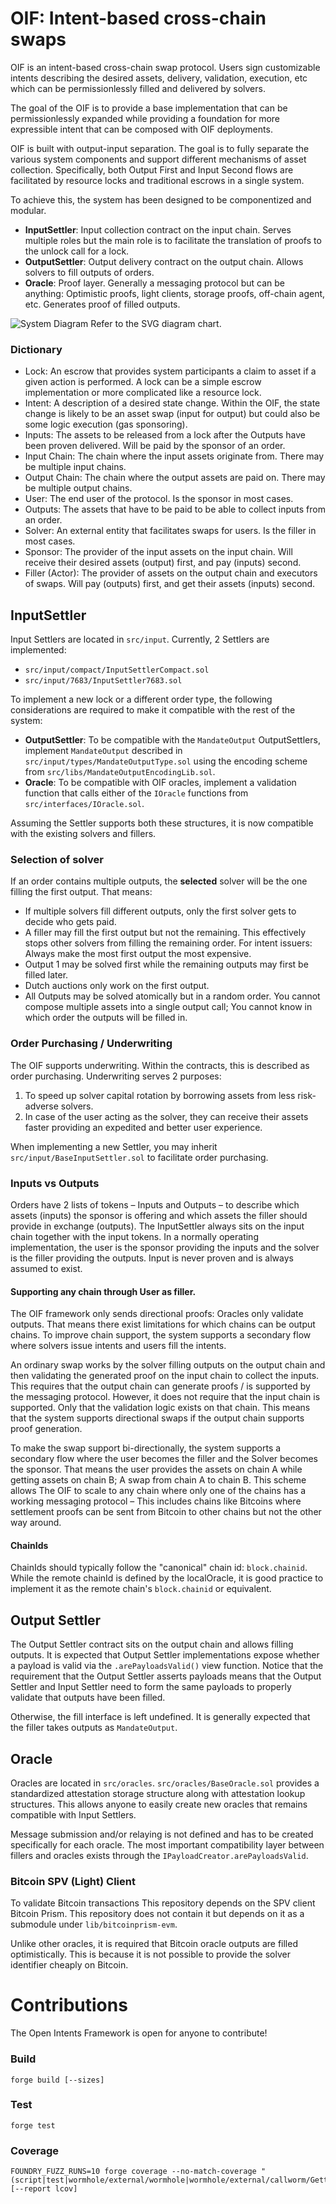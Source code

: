 # OIF: Intent-based cross-chain swaps

OIF is an intent-based cross-chain swap protocol. Users sign customizable intents describing the desired assets, delivery, validation, execution, etc which can be permissionlessly filled and delivered by solvers.

The goal of the OIF is to provide a base implementation that can be permissionlessly expanded while providing a foundation for more expressible intent that can be composed with OIF deployments.


OIF is built with output-input separation. The goal is to fully separate the various system components and support different mechanisms of asset collection. Specifically, both Output First and Input Second flows are facilitated by resource locks and traditional escrows in a single system. 

To achieve this, the system has been designed to be componentized and modular.
- **InputSettler**: Input collection contract on the input chain. Serves multiple roles but the main role is to facilitate the translation of proofs to the unlock call for a lock.
- **OutputSettler**: Output delivery contract on the output chain. Allows solvers to fill outputs of orders.
- **Oracle**: Proof layer. Generally a messaging protocol but can be anything: Optimistic proofs, light clients, storage proofs, off-chain agent, etc. Generates proof of filled outputs.


![System Diagram](./high-level-0.svg)
Refer to the SVG diagram chart.

### Dictionary 

- Lock: An escrow that provides system participants a claim to asset if a given action is performed. A lock can be a simple escrow implementation or more complicated like a resource lock.
- Intent: A description of a desired state change. Within the OIF, the state change is likely to be an asset swap (input for output) but could also be some logic execution (gas sponsoring).
- Inputs: The assets to be released from a lock after the Outputs have been proven delivered. Will be paid by the sponsor of an order.
- Input Chain: The chain where the input assets originate from. There may be multiple input chains.
- Output Chain: The chain where the output assets are paid on. There may be multiple output chains.
- User: The end user of the protocol. Is the sponsor in most cases.
- Outputs: The assets that have to be paid to be able to collect inputs from an order. 
- Solver: An external entity that facilitates swaps for users. Is the filler in most cases.
- Sponsor: The provider of the input assets on the input chain. Will receive their desired assets (output) first, and pay (inputs) second.
- Filler (Actor): The provider of assets on the output chain and executors of swaps. Will pay (outputs) first, and get their assets (inputs) second.

## InputSettler

Input Settlers are located in `src/input`. Currently, 2 Settlers are implemented:
- `src/input/compact/InputSettlerCompact.sol`
- `src/input/7683/InputSettler7683.sol`

To implement a new lock or a different order type, the following considerations are required to make it compatible with the rest of the system:
- **OutputSettler**: To be compatible with the `MandateOutput` OutputSettlers, implement `MandateOutput` described in `src/input/types/MandateOutputType.sol` using the encoding scheme from `src/libs/MandateOutputEncodingLib.sol`.
- **Oracle**: To be compatible with OIF oracles, implement a validation function that calls either of the `IOracle` functions from `src/interfaces/IOracle.sol`.

Assuming the Settler supports both these structures, it is now compatible with the existing solvers and fillers.

### Selection of solver

If an order contains multiple outputs, the **selected** solver will be the one filling the first output. That means:
- If multiple solvers fill different outputs, only the first solver gets to decide who gets paid.
- A filler may fill the first output but not the remaining. This effectively stops other solvers from filling the remaining order. For intent issuers: Always make the most first output the most expensive.
- Output 1 may be solved first while the remaining outputs may first be filled later.
- Dutch auctions only work on the first output.
- All Outputs may be solved atomically but in a random order. You cannot compose multiple assets into a single output call; You cannot know in which order the outputs will be filled in.

###  Order Purchasing / Underwriting

The OIF supports underwriting. Within the contracts, this is described as order purchasing. Underwriting serves 2 purposes:
1. To speed up solver capital rotation by borrowing assets from less risk-adverse solvers.
2. In case of the user acting as the solver, they can receive their assets faster providing an expedited and better user experience.

When implementing a new Settler, you may inherit `src/input/BaseInputSettler.sol` to facilitate order purchasing.

### Inputs vs Outputs

Orders have 2 lists of tokens – Inputs and Outputs – to describe which assets (inputs) the sponsor is offering and which assets the filler should provide in exchange (outputs).
The InputSettler always sits on the input chain together with the input tokens.
In a normally operating implementation, the user is the sponsor providing the inputs and the solver is the filler providing the outputs. Input is never proven and is always assumed to exist.

#### Supporting any chain through User as filler. 

The OIF framework only sends directional proofs: Oracles only validate outputs. That means there exist limitations for which chains can be output chains. To improve chain support, the system supports a secondary flow where solvers issue intents and users fill the intents.

An ordinary swap works by the solver filling outputs on the output chain and then validating the generated proof on the input chain to collect the inputs. This requires that the output chain can generate proofs / is supported by the messaging protocol. However, it does not require that the input chain is supported. Only that the validation logic exists on that chain.
This means that the system supports directional swaps if the output chain supports proof generation.

To make the swap support bi-directionally, the system supports a secondary flow where the user becomes the filler and the Solver becomes the sponsor. That means the user provides the assets on chain A while getting assets on chain B; A swap from chain A to chain B.
This scheme allows The OIF to scale to any chain where only one of the chains has a working messaging protocol – This includes chains like Bitcoins where settlement proofs can be sent from Bitcoin to other chains but not the other way around.

#### ChainIds

ChainIds should typically follow the "canonical" chain id: `block.chainid`. While the remote chainId is defined by the localOracle, it is good practice to implement it as the remote chain's `block.chainid` or equivalent.

## Output Settler

The Output Settler contract sits on the output chain and allows filling outputs. It is expected that Output Settler implementations expose whether a payload is valid via the `.arePayloadsValid()` view function. Notice that the requirement that the Output Settler asserts payloads means that the Output Settler and Input Settler need to form the same payloads to properly validate that outputs have been filled.

Otherwise, the fill interface is left undefined. It is generally expected that the filler takes outputs as `MandateOutput`.

## Oracle

Oracles are located in `src/oracles`. `src/oracles/BaseOracle.sol` provides a standardized attestation storage structure along with attestation lookup structures. This allows anyone to easily create new oracles that remains compatible with Input Settlers.

Message submission and/or relaying is not defined and has to be created specifically for each oracle. The most important compatibility layer between fillers and oracles exists through the `IPayloadCreator.arePayloadsValid`.

### Bitcoin SPV (Light) Client

To validate Bitcoin transactions This repository depends on the SPV client Bitcoin Prism. This repository does not contain it but depends on it as a submodule under `lib/bitcoinprism-evm`.

Unlike other oracles, it is required that Bitcoin oracle outputs are filled optimistically. This is because it is not possible to provide the solver identifier cheaply on Bitcoin.

# Contributions

The Open Intents Framework is open for anyone to contribute!

### Build

```shell
forge build [--sizes]
```

### Test

```shell
forge test
```

### Coverage

```shell
FOUNDRY_FUZZ_RUNS=10 forge coverage --no-match-coverage "(script|test|wormhole/external/wormhole|wormhole/external/callworm/GettersGetter)" [--report lcov]
```